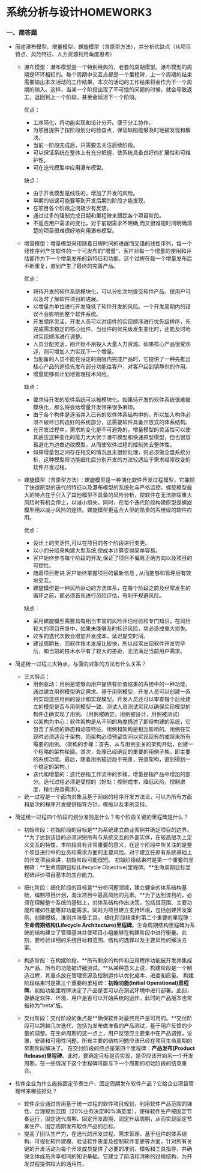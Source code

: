 # 系统分析与设计HOMEWORK3

### 一、简答题

- 简述瀑布模型、增量模型、螺旋模型（含原型方法），并分析优缺点（从项目特点、风险特征、人力资源利用角度思考）

  - 瀑布模型：瀑布模型是一个特别经典的，老套的周期模型。瀑布模型的周期是环环相扣的。每个周期中交互点都是一个里程碑，上一个周期的结束需要输出本次活动的工作结果，本次的活动的工作结果将会作为下一个周期的输入。这样，当某一个阶段出现了不可控的问题的时候，就会导致返工，返回到上一个阶段，甚至会延迟下一个阶段。

    优点：

    - 工序简化，将功能实现和设计分开。便于分工协作。
    - 为项目提供了按阶段划分的检查点，保证缺陷能够及时地被发现和解决。
    - 当前一阶段完成后，只需要去关注后续阶段。
    - 可以保证系统在整体上有充分把握，使系统具备良好的扩展性和可维护性。
    - 可在迭代模型中应用瀑布模型。

    缺点：

    - 由于开发模型是线性的，增加了开发的风险。
    - 早期的错误可能要等到开发后期的阶段才能发现。
    - 在项目各个阶段之间极少有反馈。
    - 通过过多的强制完成日期和里程碑来跟踪各个项目阶段。
    - 不适应用户需求的变化，对于前期需求不明确,而又很难短时间明确清楚的项目很难很好地利用瀑布模型。

  - 增量模型：增量模型采用随着日程时间的进展而交错的线性序列，每一个线性序列产生软件的一个可发布的“增量”，客户对每一个增量的使用和评估都作为下一个增量发布的新特征和功能，这个过程在每一个增量发布后不断重复，直到产生了最终的完善产品。

    优点：

    - 将待开发的软件系统模块化，可以分批次地提交软件产品，使用户可以及时了解软件项目的进展。
    - 以增量为单位进行开发降低了软件开发的风险。一个开发周期内的错误不会影响到整个软件系统。
    - 开发顺序灵活。开发人员可以对组件的实现顺序进行优先级排序，先完成需求稳定的核心组件。当组件的优先级发生变化时，还能及时地对实现顺序进行调整。
    - 人员分配灵活，刚开始不用投入大量人力资源。如果核心产品很受欢迎，则可增加人力实现下一个增量。
    - 当配备的人员不能在设定的期限内完成产品时，它提供了一种先推出核心产品的途径先发布部分功能给客户，对客户起到镇静剂的作用。
    - 增量能够有计划地管理技术风险。

    缺点：

    - 要求待开发的软件系统可以被模块化。如果待开发的软件系统很难被模块化，那么将会给增量开发带来很多麻烦。
    - 由于各个构件是逐渐并入已有的软件体系结构中的，所以加入构件必须不破坏已构造好的系统部分，这需要软件具备开放式的体系结构。
    - 在开发过程中，需求的变化是不可避免的。增量模型的灵活性可以使其适应这种变化的能力大大优于瀑布模型和快速原型模型，但也很容易退化为边做边改模型，从而使软件过程的控制失去整体性。
    - 如果增量包之间存在相交的情况且未很好处理，则必须做全盘系统分析，这种模型将功能细化后分别开发的方法较适应于需求经常改变的软件开发过程。

  - 螺旋模型（含原型方法）：螺旋模型是一种演化软件开发过程模型，它兼顾了快速原型的迭代的特征以及瀑布模型的系统化与严格监控。螺旋模型最大的特点在于引入了其他模型不具备的风险分析，使软件在无法排除重大风险时有机会停止，以减小损失。同时，在每个迭代阶段构建原型是螺旋模型用以减小风险的途径。螺旋模型更适合大型的昂贵的系统级的软件应用。

    优点：

    - 设计上的灵活性,可以在项目的各个阶段进行变更。
    - 以小的分段来构建大型系统,使成本计算变得简单容易。
    - 客户始终参与每个阶段的开发,保证了项目不偏离正确方向以及项目的可控性。
    - 随着项目推进,客户始终掌握项目的最新信息 , 从而能够和管理层有效地交互。
    - 螺旋模型是一种风险驱动的方法体系，在每个阶段之前及经常发生的循环之前，都必须首先进行风险评估，有利于规避风险。

    缺点：

    - 采用螺旋模型需要具有相当丰富的风险评估经验和专门知识，在风险较大的项目开发中，如果未能够及时标识风险，势必造成重大损失。
    - 过多的迭代次数会增加开发成本，延迟提交时间。
    - 建设周期长，而软件技术发展比较快，所以经常出现软件开发完毕后，和当前的技术水平有了较大的差距，无法满足当前用户需求。


- 简述统一过程三大特点，与面向对象的方法有什么关系？

  - 三大特点：
    - 用例驱动：用例是能够向用户提供有价值结果的系统中的一种功能，通过建立用例模型确定需求。基于用例模型，开发人员可以创建一系列实现这些用例的设计和实现模型。开发人员还可以审查每个后续建立的模型是否与用例模型一致。测试人员测试实现以确保实现模型的构件正确实现了用例。（用例被确定，用例被设计，用例被测试）
    - 以架构为中心：软件架构是从不同的角度描述了即将构建的系统，它包含了系统的静态和动态特征。用例和架构是相互影响的。用例在实现时必须适合于架构，而架构必须预留空间以实现现有的或将来所有需要的用例。（架构的步骤：首先，从与用例无关的架构开始，创建一个粗略的架构轮廓。其次，处理已经确定的重要的用例子集，即主要的系统功能。最后，随着用例描述趋于完善，完善架构，直到得到一个稳定的架构。）
    - 迭代和增量的：迭代是指工作流中的步骤，增量是指产品中增加的部分。迭代过程必须是受控的（好处：控制成本，降低风险，控制进度，精化完善需求）。
  - 统一过程是一个面向对象且基于网络的程序开发方法论，可以为所有方面和层次的程序开发提供指导方针，模版以及事例支持。

- 简述统一过程四个阶段的划分准则是什么？每个阶段关键的里程碑是什么？

  - 初始阶段：初始阶段的目标是**为系统建立商业案例并确定项目的边界。**为了达到该目的必须识别所有与系统交互的外部实体，在较高层次上定义交互的特性。本阶段具有非常重要的意义，在这个阶段中所关注的是整个项目进行中的业务和需求方面的主要风险。对于建立在原有系统基础上的开发项目来讲，初始阶段可能很短。 初始阶段结束时是第一个重要的里程碑：**生命周期目标(Lifecycle Objective)里程碑。**生命周期目标里程碑评价项目基本的生存能力。

  - 细化阶段：细化阶段的目标是**分析问题领域，建立健全的体系结构基础，编制项目计划，淘汰项目中最高风险的元素。**为了达到该目的，必须在理解整个系统的基础上，对体系结构作出决策，包括其范围、主要功能和诸如性能等非功能需求。同时为项目建立支持环境，包括创建开发案例，创建模板、准则并准备工具。 细化阶段结束时第二个重要的里程碑：**生命周期结构(Lifecycle Architecture)里程碑**。生命周期结构里程碑为系统的结构建立了管理基准并使项目小组能够在构建阶段中进行衡量。此刻，要检验详细的系统目标和范围、结构的选择以及主要风险的解决方案。

  - 构造阶段：在构建阶段，**所有剩余的构件和应用程序功能被开发并集成为产品，所有的功能被详细测试。**从某种意义上说，构建阶段是一个制造过程，其重点放在管理资源及控制运作以优化成本、进度和质量。 构建阶段结束时是第三个重要的里程碑：**初始功能(Initial Operational)里程碑**。初始功能里程碑决定了产品是否可以在测试环境中进行部署。此刻，要确定软件、环境、用户是否可以开始系统的运作。此时的产品版本也常被称为“beta”版。

  - 交付阶段：交付阶段的重点是**确保软件对最终用户是可用的。**交付阶段可以跨越几次迭代，包括为发布做准备的产品测试，基于用户反馈的少量的调整。在生命周期的这一点上，用户反馈应主要集中在产品调整，设置、安装和可用性问题，所有主要的结构问题应该已经在项目生命周期的早期阶段解决了。 在交付阶段的终点是第四个里程碑：**产品发布(Product Release)里程碑**。此时，要确定目标是否实现，是否应该开始另一个开发周期。在一些情况下这个里程碑可能与下一个周期的初始阶段的结束重合。

- 软件企业为什么能按固定节奏生产、固定周期发布软件产品？它给企业项目管理带来哪些好处？

  - 软件企业通过应用基于统一过程的软件项目规划，利用软件产品范围的弹性，合理规划范围（20%业务决定80%满意度），使得软件生产按固定节奏运行，固定迭代周期、固定开发周期、固定升级周期，从而实现固定节奏生产、固定周期发布软件产品的目标。
  - 提高了团队生产力，在迭代的开发过程、需求管理、基于组件的体系结构、可视化软件建模、验证软件质量及控制软件变更等方面，针对所有关键的开发活动为每个开发成员提供了必要的准则、模板和工具指导，并确保全体成员共享相同的知识基础。它建立了简洁和清晰的过程结构，为开发过程提供较大的通用性。